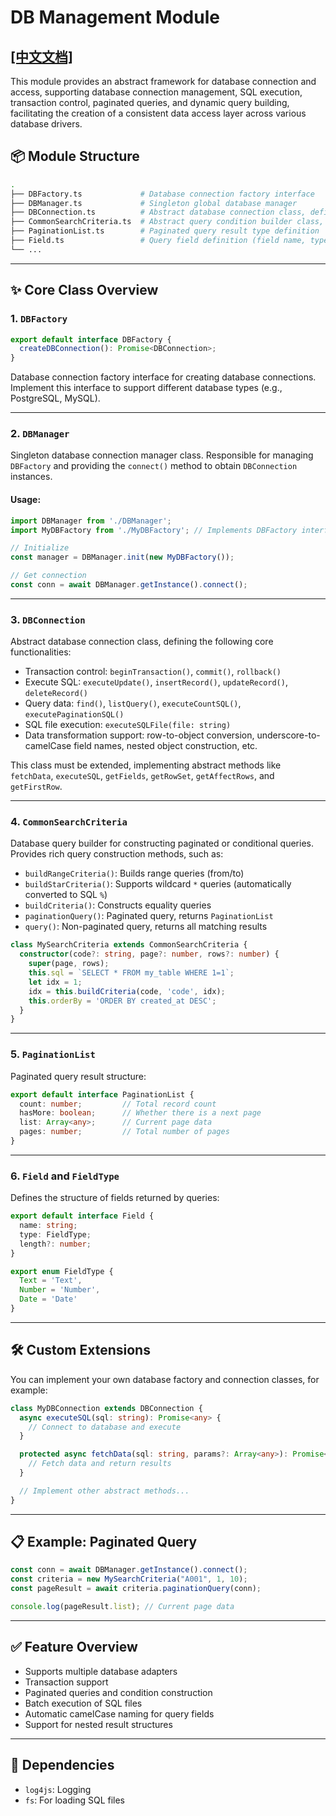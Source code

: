 # DB Management Module

## [[中文文档]](./README_CN.md)

This module provides an abstract framework for database connection and access, supporting database connection management, SQL execution, transaction control, paginated queries, and dynamic query building, facilitating the creation of a consistent data access layer across various database drivers.

## 📦 Module Structure

```bash
.
├── DBFactory.ts             # Database connection factory interface
├── DBManager.ts             # Singleton global database manager
├── DBConnection.ts          # Abstract database connection class, defining SQL operation interfaces
├── CommonSearchCriteria.ts  # Abstract query condition builder class, supporting pagination and dynamic SQL construction
├── PaginationList.ts        # Paginated query result type definition
├── Field.ts                 # Query field definition (field name, type, length)
└── ...
```

---

## ✨ Core Class Overview

### 1. `DBFactory`

```ts
export default interface DBFactory {
  createDBConnection(): Promise<DBConnection>;
}
```

Database connection factory interface for creating database connections. Implement this interface to support different database types (e.g., PostgreSQL, MySQL).

---

### 2. `DBManager`

Singleton database connection manager class. Responsible for managing `DBFactory` and providing the `connect()` method to obtain `DBConnection` instances.

#### Usage:

```ts
import DBManager from './DBManager';
import MyDBFactory from './MyDBFactory'; // Implements DBFactory interface

// Initialize
const manager = DBManager.init(new MyDBFactory());

// Get connection
const conn = await DBManager.getInstance().connect();
```

---

### 3. `DBConnection`

Abstract database connection class, defining the following core functionalities:

* Transaction control: `beginTransaction()`, `commit()`, `rollback()`
* Execute SQL: `executeUpdate()`, `insertRecord()`, `updateRecord()`, `deleteRecord()`
* Query data: `find()`, `listQuery()`, `executeCountSQL()`, `executePaginationSQL()`
* SQL file execution: `executeSQLFile(file: string)`
* Data transformation support: row-to-object conversion, underscore-to-camelCase field names, nested object construction, etc.

This class must be extended, implementing abstract methods like `fetchData`, `executeSQL`, `getFields`, `getRowSet`, `getAffectRows`, and `getFirstRow`.

---

### 4. `CommonSearchCriteria`

Database query builder for constructing paginated or conditional queries. Provides rich query construction methods, such as:

* `buildRangeCriteria()`: Builds range queries (from/to)
* `buildStarCriteria()`: Supports wildcard `*` queries (automatically converted to SQL `%`)
* `buildCriteria()`: Constructs equality queries
* `paginationQuery()`: Paginated query, returns `PaginationList`
* `query()`: Non-paginated query, returns all matching results

```ts
class MySearchCriteria extends CommonSearchCriteria {
  constructor(code?: string, page?: number, rows?: number) {
    super(page, rows);
    this.sql = `SELECT * FROM my_table WHERE 1=1`;
    let idx = 1;
    idx = this.buildCriteria(code, 'code', idx);
    this.orderBy = 'ORDER BY created_at DESC';
  }
}
```

---

### 5. `PaginationList`

Paginated query result structure:

```ts
export default interface PaginationList {
  count: number;         // Total record count
  hasMore: boolean;      // Whether there is a next page
  list: Array<any>;      // Current page data
  pages: number;         // Total number of pages
}
```

---

### 6. `Field` and `FieldType`

Defines the structure of fields returned by queries:

```ts
export default interface Field {
  name: string;
  type: FieldType;
  length?: number;
}

export enum FieldType {
  Text = 'Text',
  Number = 'Number',
  Date = 'Date'
}
```

---

## 🛠 Custom Extensions

You can implement your own database factory and connection classes, for example:

```ts
class MyDBConnection extends DBConnection {
  async executeSQL(sql: string): Promise<any> {
    // Connect to database and execute
  }

  protected async fetchData(sql: string, params?: Array<any>): Promise<any> {
    // Fetch data and return results
  }

  // Implement other abstract methods...
}
```

---

## 📋 Example: Paginated Query

```ts
const conn = await DBManager.getInstance().connect();
const criteria = new MySearchCriteria("A001", 1, 10);
const pageResult = await criteria.paginationQuery(conn);

console.log(pageResult.list); // Current page data
```

---

## ✅ Feature Overview

* Supports multiple database adapters
* Transaction support
* Paginated queries and condition construction
* Batch execution of SQL files
* Automatic camelCase naming for query fields
* Support for nested result structures

---

## 📎 Dependencies

* `log4js`: Logging
* `fs`: For loading SQL files